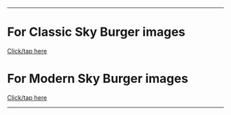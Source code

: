 
***

# For Classic Sky Burger images

[Click/tap here](https://github.com/seanpm2001/SeansLifeArchive_Images_ClassicSkyBurger)

# For Modern Sky Burger images

[Click/tap here](https://github.com/seanpm2001/SeansLifeArchive_Images_ModernSkyBurger)

***
